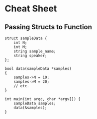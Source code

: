 # Cheat Sheet

## Passing Structs to Function

    struct sampleData {
        int N;
        int M;
        string sample_name;
        string speaker;
    };

    bool data(sampleData *samples)
    {
        samples->N = 10;
        samples->M = 20;
        // etc.
    }

    int main(int argc, char *argv[]) {
        sampleData samples;
        data(&samples);
    }

## 
